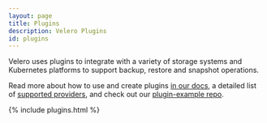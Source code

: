 ```yaml
---
layout: page
title: Plugins
description: Velero Plugins
id: plugins
---
```


Velero uses plugins to integrate with a variety of storage systems and Kubernetes platforms to support backup, restore and snapshot operations.

Read more about how to use and create plugins [in our docs][1], a detailed list of [supported providers][2], and check out our [plugin-example repo][3].

<div class="section section-background-{{ page.backgrounds.team }}">
  <div class="section-content">
    {% include plugins.html %}
  </div>
</div>

[1]: https://velero.io/docs
[2]: https://velero.io/docs/supported-providers/
[3]: https://github.com/velann21/velero-plugin-example
